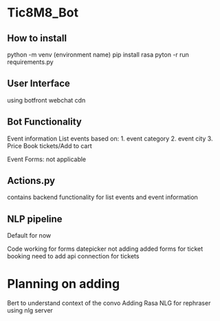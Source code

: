 # Tic8M8_Bot

## How to install
python -m venv (environment name)
pip install rasa
pyton -r run requirements.py


## User Interface
using botfront webchat cdn


## Bot Functionality
Event information
List events based on:
    1. event category
    2. event city
    3. Price
Book tickets/Add to cart

Event Forms: not applicable


## Actions.py
contains backend functionality
for list events and event information

## NLP pipeline
Default for now

Code working for forms
datepicker not adding
added forms for ticket booking
need to add api connection for tickets

# Planning on adding
Bert to understand context of the convo
Adding Rasa NLG for rephraser
using nlg server

